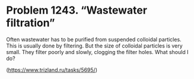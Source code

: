 # Problem 1243. “Wastewater filtration”

Often wastewater has to be purified from suspended colloidal particles. This is usually done by filtering. But the size of colloidal particles is very small. They filter poorly and slowly, clogging the filter holes. What should I do?

(https://www.trizland.ru/tasks/5695/)